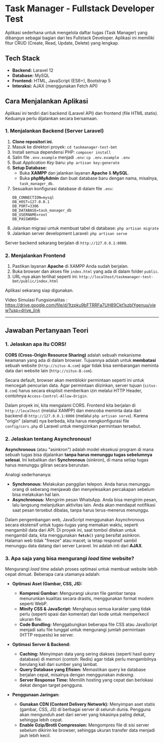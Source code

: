 # Task Manager - Fullstack Developer Test

Aplikasi sederhana untuk mengelola daftar tugas (Task Manager) yang dibangun sebagai bagian dari tes Fullstack Developer. Aplikasi ini memiliki fitur CRUD (Create, Read, Update, Delete) yang lengkap.

## Tech Stack

- **Backend:** Laravel 12
- **Database:** MySQL
- **Frontend:** HTML, JavaScript (ES6+), Bootstrap 5
- **Interaksi:** AJAX (menggunakan Fetch API)

## Cara Menjalankan Aplikasi

Aplikasi ini terdiri dari backend (Laravel API) dan frontend (file HTML statis). Keduanya perlu dijalankan secara bersamaan.

### 1. Menjalankan Backend (Server Laravel)

1.  **Clone repositori ini.**
2.  Masuk ke direktori proyek: `cd taskmanager-test-bmt`
3.  Install semua dependensi PHP: `composer install`
4.  Salin file `.env.example` menjadi `.env`: `cp .env.example .env`
5.  Buat *Application Key* baru: `php artisan key:generate`
6.  **Setup Database:**
    * Buka **XAMPP** dan jalankan layanan **Apache** & **MySQL**.
    * Buka **phpMyAdmin** dan buat database baru dengan nama, misalnya, `task_manager_db`.
7.  Sesuaikan konfigurasi database di dalam file `.env`:
    ```env
    DB_CONNECTION=mysql
    DB_HOST=127.0.0.1
    DB_PORT=3306
    DB_DATABASE=task_manager_db
    DB_USERNAME=root
    DB_PASSWORD=
    ```
8.  Jalankan migrasi untuk membuat tabel di database: `php artisan migrate`
9.  Jalankan server development Laravel: `php artisan serve`

Server backend sekarang berjalan di `http://127.0.0.1:8000`.

### 2. Menjalankan Frontend

1.  Pastikan layanan **Apache** di XAMPP Anda sudah berjalan.
2.  Buka browser dan akses file `index.html` yang ada di dalam folder `public`.
3.  URL-nya akan terlihat seperti ini: `http://localhost/taskmanager-test-bmt/public/index.html`

Aplikasi sekarang siap digunakan.

Video Simulasi Fungsionalitas : https://drive.google.com/file/d/1tzpku9bFTRRFa7UH89Ckt1szbIYgenuu/view?usp=drive_link

---

## Jawaban Pertanyaan Teori

### 1. Jelaskan apa itu CORS!

**CORS (Cross-Origin Resource Sharing)** adalah sebuah mekanisme keamanan yang ada di dalam browser. Tujuannya adalah untuk **membatasi** sebuah website (`http://situs-A.com`) agar tidak bisa sembarangan meminta data dari website lain (`http://situs-B.com`).

Secara default, browser akan memblokir permintaan seperti ini untuk mencegah pencurian data. Agar permintaan diizinkan, server tujuan (`situs-B.com`) harus secara eksplisit memberikan izin melalui HTTP Header, contohnya `Access-Control-Allow-Origin`.

Dalam proyek ini, kita mengalami CORS. Frontend kita berjalan di `http://localhost` (melalui XAMPP) dan mencoba meminta data dari backend di `http://127.0.0.1:8000` (melalui `php artisan serve`). Karena "origin" (alamat) nya berbeda, kita harus mengkonfigurasi file `config/cors.php` di Laravel untuk mengizinkan permintaan tersebut.

### 2. Jelaskan tentang Asynchronous!

**Asynchronous** (atau "asinkron") adalah model eksekusi program di mana sebuah tugas bisa dijalankan **tanpa harus menunggu tugas sebelumnya selesai**. Ini kebalikan dari **Synchronous** (sinkron), di mana setiap tugas harus menunggu giliran secara berurutan.

Analogi sederhananya:
* **Synchronous:** Melakukan panggilan telepon. Anda harus menunggu orang di seberang menjawab dan menyelesaikan percakapan sebelum bisa melakukan hal lain.
* **Asynchronous:** Mengirim pesan WhatsApp. Anda bisa mengirim pesan, lalu langsung melanjutkan aktivitas lain. Anda akan mendapat notifikasi saat pesan tersebut dibalas, tanpa harus terus-menerus menunggu.

Dalam pengembangan web, JavaScript menggunakan Asynchronous secara ekstensif untuk tugas-tugas yang memakan waktu, seperti mengambil data dari API. Di proyek ini, saat tombol ditekan untuk mengambil data, kita menggunakan **`fetch()`** yang bersifat asinkron. Halaman web tidak "freeze" atau macet; ia tetap responsif sambil menunggu data datang dari server Laravel. Ini adalah inti dari **AJAX**.

### 3. Apa saja yang bisa mengurangi *load time* website?

Mengurangi *load time* adalah proses optimasi untuk membuat website lebih cepat dimuat. Beberapa cara utamanya adalah:

* **Optimasi Aset (Gambar, CSS, JS):**
    * **Kompresi Gambar:** Mengurangi ukuran file gambar tanpa menurunkan kualitas secara drastis, menggunakan format modern seperti WebP.
    * **Minify CSS & JavaScript:** Menghapus semua karakter yang tidak perlu (seperti spasi dan komentar) dari kode untuk memperkecil ukuran file.
    * **Code Bundling:** Menggabungkan beberapa file CSS atau JavaScript menjadi satu file tunggal untuk mengurangi jumlah permintaan (HTTP requests) ke server.

* **Optimasi Server & Backend:**
    * **Caching:** Menyimpan data yang sering diakses (seperti hasil query database) di memori (contoh: Redis) agar tidak perlu mengambilnya berulang kali dari sumber yang lambat.
    * **Query Database yang Efisien:** Memastikan query ke database berjalan cepat, misalnya dengan menggunakan *indexing*.
    * **Server Response Time:** Memilih hosting yang cepat dan berlokasi dekat dengan target pengguna.

* **Penggunaan Jaringan:**
    * **Gunakan CDN (Content Delivery Network):** Menyimpan aset statis (gambar, CSS, JS) di berbagai server di seluruh dunia. Pengguna akan mengunduh aset dari server yang lokasinya paling dekat, sehingga lebih cepat.
    * **Enable Gzip/Brotli Compression:** Mengompres file di sisi server sebelum dikirim ke browser, sehingga ukuran transfer data menjadi jauh lebih kecil.
